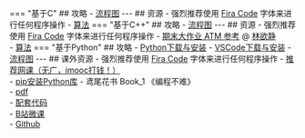 === "基于C"
    ## 攻略
    - [流程图](../../技巧/推荐使用的网站等/流程图.md)
    ---
    ## 资源
    - 强烈推荐使用 [Fira Code](../../技巧/软件的下载安装、使用教程/FiraCode下载与安装.md) 字体来进行任何程序操作
    - [算法](../../学业/竞赛/算法.md)
=== "基于C++"
    ## 攻略
    - [流程图](../../技巧/推荐使用的网站等/流程图.md)
    ---
    ## 资源
    - 强烈推荐使用 [Fira Code](../../技巧/软件的下载安装、使用教程/FiraCode下载与安装.md) 字体来进行任何程序操作
    - [期末大作业 ATM 参考](https://gitee.com/lin-yujing-22/ATMproject) @ [林欲静](../../贡献者/林欲静.md)  
    - [算法](../../学业/竞赛/算法.md)
=== "基于Python"
    ## 攻略
    - [Python下载与安装](../../技巧/软件的下载安装、使用教程/Python下载与安装.md)
    - [VSCode下载与安装](../../技巧/软件的下载安装、使用教程/VSCode下载与安装.md)
    - [流程图](../../技巧/推荐使用的网站等/流程图.md)
    ---
    ## 课外资源
    - 强烈推荐使用 [Fira Code](../../技巧/软件的下载安装、使用教程/FiraCode下载与安装.md) 字体来进行任何程序操作
    - [推荐网课（无广，imooc打钱！）](https://www.imooc.com/learn/1261)  
    - [pip安装Python库](../../技巧/软件的下载安装、使用教程/pip安装Python库.md)
    - 鸢尾花书 Book_1 《编程不难》  
        - [pdf](https://api.ecylt.top/v1/lanzou_link?url=https://cqu-openlib.lanzout.com/ikKHI25rhe3e&type=down)  
        - [配套代码](https://api.ecylt.top/v1/lanzou_link?url=https://cqu-openlib.lanzout.com/ifn1R25rhfhe&type=down)  
        - [B站微课](https://space.bilibili.com/513194466)  
        - [Github](https://github.com/Visualize-ML/Book1_Python-For-Beginners)  
